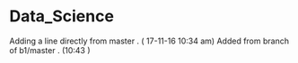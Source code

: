 # Data_Science

Adding a line directly from master . ( 17-11-16 10:34 am)
Added from branch of b1/master . (10:43 )
